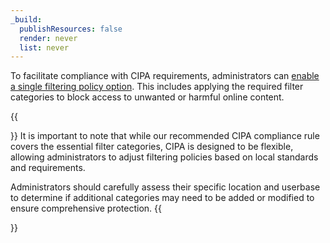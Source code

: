 ```yaml
---
_build:
  publishResources: false
  render: never
  list: never
---
```


To facilitate compliance with CIPA requirements, administrators can [enable a single filtering policy option](/cloudflare-one/policies/gateway/dns-policies/common-policies/#block-cipa-filter). This includes applying the required filter categories to block access to unwanted or harmful online content. 

{{<Aside>}}
It is important to note that while our recommended CIPA compliance rule covers the essential filter categories, CIPA is designed to be flexible, allowing administrators to adjust filtering policies based on local standards and requirements. 

Administrators should carefully assess their specific location and userbase to determine if additional categories may need to be added or modified to ensure comprehensive protection.
{{</Aside>}}